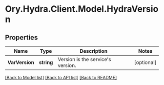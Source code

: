 # Ory.Hydra.Client.Model.HydraVersion

## Properties

Name | Type | Description | Notes
------------ | ------------- | ------------- | -------------
**VarVersion** | **string** | Version is the service&#39;s version. | [optional] 

[[Back to Model list]](../README.md#documentation-for-models) [[Back to API list]](../README.md#documentation-for-api-endpoints) [[Back to README]](../README.md)

